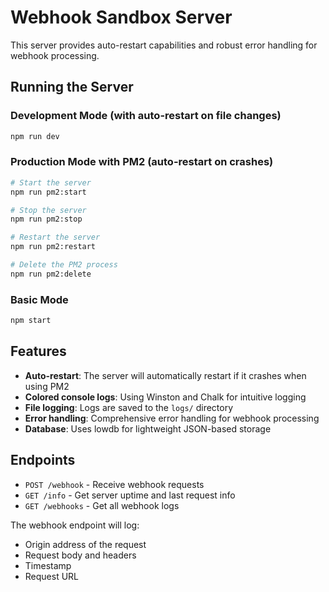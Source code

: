 # Webhook Sandbox Server

This server provides auto-restart capabilities and robust error handling for webhook processing.

## Running the Server

### Development Mode (with auto-restart on file changes)

```bash
npm run dev
```

### Production Mode with PM2 (auto-restart on crashes)

```bash
# Start the server
npm run pm2:start

# Stop the server
npm run pm2:stop

# Restart the server
npm run pm2:restart

# Delete the PM2 process
npm run pm2:delete
```

### Basic Mode

```bash
npm start
```

## Features

- **Auto-restart**: The server will automatically restart if it crashes when using PM2
- **Colored console logs**: Using Winston and Chalk for intuitive logging
- **File logging**: Logs are saved to the `logs/` directory
- **Error handling**: Comprehensive error handling for webhook processing
- **Database**: Uses lowdb for lightweight JSON-based storage

## Endpoints

- `POST /webhook` - Receive webhook requests
- `GET /info` - Get server uptime and last request info
- `GET /webhooks` - Get all webhook logs

The webhook endpoint will log:

- Origin address of the request
- Request body and headers
- Timestamp
- Request URL
